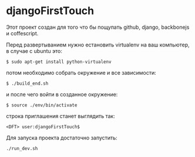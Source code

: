 djangoFirstTouch
================

Этот проект создан для того что бы пощупать github, django, backbonejs и coffescript.

Перед развертыванием нужно естановить virtualenv на ваш компьютер, в случае с ubuntu это:
```
$ sudo apt-get install python-virtualenv
```

потом необходимо собрать окружение и все зависимости:
```
$ ./build_end.sh
```

и после чего войти в созданное окружение:
```
$ source ./env/bin/activate
```

строка приглашения станет выглядить так:
```
<DFT> user:djangoFirstTouch$
```

Для запуска проекта достаточно запустить:
```
./run_dev.sh
```